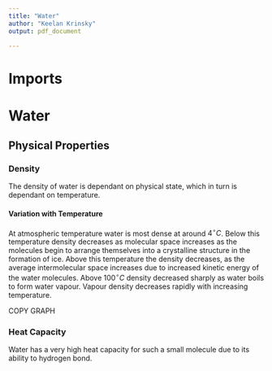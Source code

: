 ```yaml
---
title: "Water"
author: "Keelan Krinsky"
output: pdf_document

---
```


# Imports

# Water

## Physical Properties

### Density
The density of water is dependant on physical state, which in turn is dependant on temperature. 

#### Variation with Temperature 
At atmospheric temperature water is most dense at around $4^\circ C$. Below this temperature density decreases as molecular space increases as the molecules begin to arrange themselves into a crystalline structure in the formation of ice. Above this temperature the density decreases, as the average intermolecular space increases due to increased kinetic energy of the water molecules. Above $100^\circ C$ density decreased sharply as water boils to form water vapour. Vapour density decreases rapidly with increasing temperature. 

COPY GRAPH

### Heat Capacity 
Water has a very high heat capacity for such a small molecule due to its ability to hydrogen bond. 

